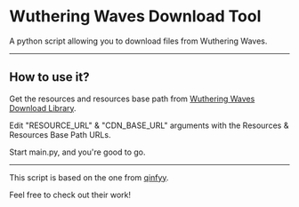 # Wuthering Waves Download Tool
A python script allowing you to download files from Wuthering Waves.

___

## How to use it?

Get the resources and resources base path from [Wuthering Waves Download Library](https://github.com/ClostroOffi/wuwa-dl-library).

Edit "RESOURCE_URL" & "CDN_BASE_URL" arguments with the Resources & Resources Base Path URLs.

Start main.py, and you're good to go.

___

This script is based on the one from [qinfyy](https://github.com/qinfyy/WuWaDownloader). 

Feel free to check out their work!
